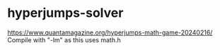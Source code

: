 # hyperjumps-solver
https://www.quantamagazine.org/hyperjumps-math-game-20240216/
Compile with "-lm" as this uses math.h
